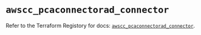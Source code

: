 # `awscc_pcaconnectorad_connector`

Refer to the Terraform Registory for docs: [`awscc_pcaconnectorad_connector`](https://registry.terraform.io/providers/hashicorp/awscc/0.70.0/docs/resources/pcaconnectorad_connector).
